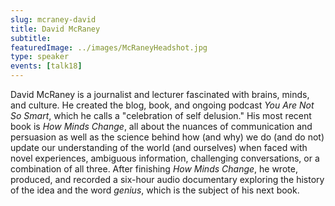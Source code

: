 ```yaml
---
slug: mcraney-david
title: David McRaney
subtitle:
featuredImage: ../images/McRaneyHeadshot.jpg
type: speaker
events: [talk18]
---
```


David McRaney is a journalist and lecturer fascinated with brains, minds, and culture. He created the blog, book, and ongoing podcast *You Are Not So Smart*, which he calls a "celebration of self delusion." His most recent book is *How Minds Change*, all about the nuances of communication and persuasion as well as the science behind how (and why) we do (and do not) update our understanding of the world (and ourselves) when faced with novel experiences, ambiguous information, challenging conversations, or a combination of all three. After finishing *How Minds Change*, he wrote, produced, and recorded a six-hour audio documentary exploring the history of the idea and the word _genius_, which is the subject of his next book.
